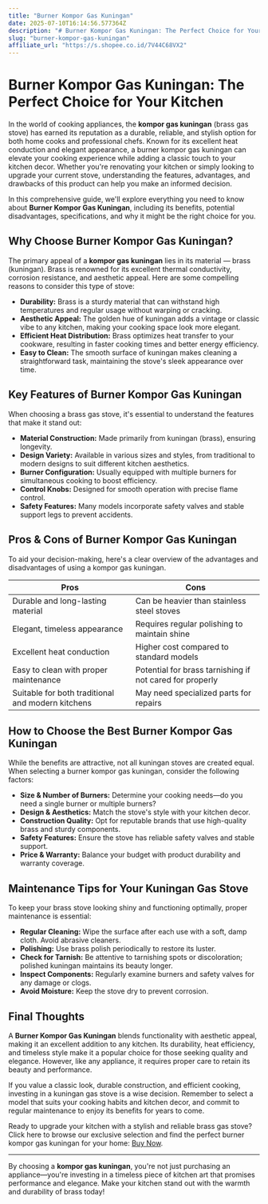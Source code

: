 ```yaml
---
title: "Burner Kompor Gas Kuningan"
date: 2025-07-10T16:14:56.577364Z
description: "# Burner Kompor Gas Kuningan: The Perfect Choice for Your Kitchen..."
slug: "burner-kompor-gas-kuningan"
affiliate_url: "https://s.shopee.co.id/7V44C68VX2"
---
```

# Burner Kompor Gas Kuningan: The Perfect Choice for Your Kitchen

In the world of cooking appliances, the **kompor gas kuningan** (brass gas stove) has earned its reputation as a durable, reliable, and stylish option for both home cooks and professional chefs. Known for its excellent heat conduction and elegant appearance, a burner kompor gas kuningan can elevate your cooking experience while adding a classic touch to your kitchen decor. Whether you're renovating your kitchen or simply looking to upgrade your current stove, understanding the features, advantages, and drawbacks of this product can help you make an informed decision.

In this comprehensive guide, we'll explore everything you need to know about **Burner Kompor Gas Kuningan**, including its benefits, potential disadvantages, specifications, and why it might be the right choice for you.

## Why Choose Burner Kompor Gas Kuningan?

The primary appeal of a **kompor gas kuningan** lies in its material — brass (kuningan). Brass is renowned for its excellent thermal conductivity, corrosion resistance, and aesthetic appeal. Here are some compelling reasons to consider this type of stove:

- **Durability:** Brass is a sturdy material that can withstand high temperatures and regular usage without warping or cracking.
- **Aesthetic Appeal:** The golden hue of kuningan adds a vintage or classic vibe to any kitchen, making your cooking space look more elegant.
- **Efficient Heat Distribution:** Brass optimizes heat transfer to your cookware, resulting in faster cooking times and better energy efficiency.
- **Easy to Clean:** The smooth surface of kuningan makes cleaning a straightforward task, maintaining the stove's sleek appearance over time.

## Key Features of Burner Kompor Gas Kuningan

When choosing a brass gas stove, it's essential to understand the features that make it stand out:

- **Material Construction:** Made primarily from kuningan (brass), ensuring longevity.
- **Design Variety:** Available in various sizes and styles, from traditional to modern designs to suit different kitchen aesthetics.
- **Burner Configuration:** Usually equipped with multiple burners for simultaneous cooking to boost efficiency.
- **Control Knobs:** Designed for smooth operation with precise flame control.
- **Safety Features:** Many models incorporate safety valves and stable support legs to prevent accidents.

## Pros & Cons of Burner Kompor Gas Kuningan

To aid your decision-making, here's a clear overview of the advantages and disadvantages of using a kompor gas kuningan.

| **Pros** | **Cons** |
|-------------------------|---------------------------|
| Durable and long-lasting material | Can be heavier than stainless steel stoves |
| Elegant, timeless appearance | Requires regular polishing to maintain shine |
| Excellent heat conduction | Higher cost compared to standard models |
| Easy to clean with proper maintenance | Potential for brass tarnishing if not cared for properly |
| Suitable for both traditional and modern kitchens | May need specialized parts for repairs |

## How to Choose the Best Burner Kompor Gas Kuningan

While the benefits are attractive, not all kuningan stoves are created equal. When selecting a burner kompor gas kuningan, consider the following factors:

- **Size & Number of Burners:** Determine your cooking needs—do you need a single burner or multiple burners?
- **Design & Aesthetics:** Match the stove's style with your kitchen decor.
- **Construction Quality:** Opt for reputable brands that use high-quality brass and sturdy components.
- **Safety Features:** Ensure the stove has reliable safety valves and stable support.
- **Price & Warranty:** Balance your budget with product durability and warranty coverage.

## Maintenance Tips for Your Kuningan Gas Stove

To keep your brass stove looking shiny and functioning optimally, proper maintenance is essential:

- **Regular Cleaning:** Wipe the surface after each use with a soft, damp cloth. Avoid abrasive cleaners.
- **Polishing:** Use brass polish periodically to restore its luster.
- **Check for Tarnish:** Be attentive to tarnishing spots or discoloration; polished kuningan maintains its beauty longer.
- **Inspect Components:** Regularly examine burners and safety valves for any damage or clogs.
- **Avoid Moisture:** Keep the stove dry to prevent corrosion.

## Final Thoughts

A **Burner Kompor Gas Kuningan** blends functionality with aesthetic appeal, making it an excellent addition to any kitchen. Its durability, heat efficiency, and timeless style make it a popular choice for those seeking quality and elegance. However, like any appliance, it requires proper care to retain its beauty and performance.

If you value a classic look, durable construction, and efficient cooking, investing in a kuningan gas stove is a wise decision. Remember to select a model that suits your cooking habits and kitchen decor, and commit to regular maintenance to enjoy its benefits for years to come.

Ready to upgrade your kitchen with a stylish and reliable brass gas stove? Click here to browse our exclusive selection and find the perfect burner kompor gas kuningan for your home: [Buy Now](https://s.shopee.co.id/7V44C68VX2).

---

By choosing a **kompor gas kuningan**, you're not just purchasing an appliance—you're investing in a timeless piece of kitchen art that promises performance and elegance. Make your kitchen stand out with the warmth and durability of brass today!